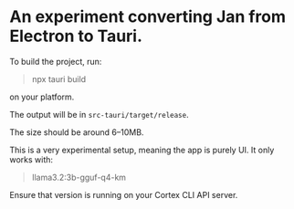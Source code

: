 # An experiment converting Jan from Electron to Tauri.

To build the project, run:

> npx tauri build

on your platform.

The output will be in `src-tauri/target/release`.

The size should be around 6–10MB.

This is a very experimental setup, meaning the app is purely UI. It only works with:

> llama3.2:3b-gguf-q4-km

Ensure that version is running on your Cortex CLI API server.
